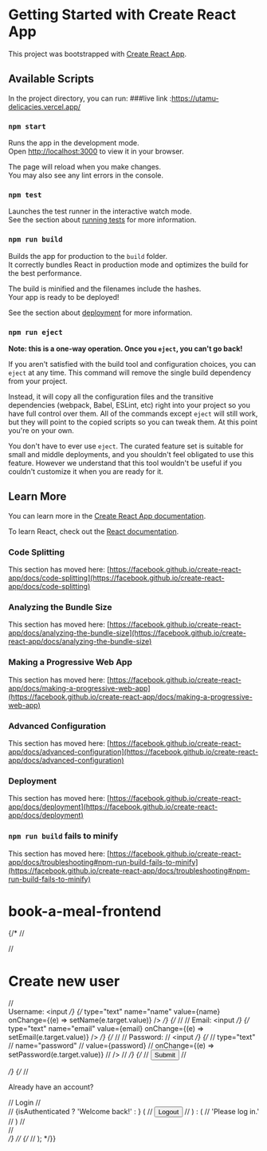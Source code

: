 # Getting Started with Create React App

This project was bootstrapped with [Create React App](https://github.com/facebook/create-react-app).

## Available Scripts

In the project directory, you can run:
###live link :https://utamu-delicacies.vercel.app/

### `npm start`

Runs the app in the development mode.\
Open [http://localhost:3000](http://localhost:3000) to view it in your browser.

The page will reload when you make changes.\
You may also see any lint errors in the console.

### `npm test`

Launches the test runner in the interactive watch mode.\
See the section about [running tests](https://facebook.github.io/create-react-app/docs/running-tests) for more information.

### `npm run build`

Builds the app for production to the `build` folder.\
It correctly bundles React in production mode and optimizes the build for the best performance.

The build is minified and the filenames include the hashes.\
Your app is ready to be deployed!

See the section about [deployment](https://facebook.github.io/create-react-app/docs/deployment) for more information.

### `npm run eject`

**Note: this is a one-way operation. Once you `eject`, you can't go back!**

If you aren't satisfied with the build tool and configuration choices, you can `eject` at any time. This command will remove the single build dependency from your project.

Instead, it will copy all the configuration files and the transitive dependencies (webpack, Babel, ESLint, etc) right into your project so you have full control over them. All of the commands except `eject` will still work, but they will point to the copied scripts so you can tweak them. At this point you're on your own.

You don't have to ever use `eject`. The curated feature set is suitable for small and middle deployments, and you shouldn't feel obligated to use this feature. However we understand that this tool wouldn't be useful if you couldn't customize it when you are ready for it.

## Learn More

You can learn more in the [Create React App documentation](https://facebook.github.io/create-react-app/docs/getting-started).

To learn React, check out the [React documentation](https://reactjs.org/).

### Code Splitting

This section has moved here: [https://facebook.github.io/create-react-app/docs/code-splitting](https://facebook.github.io/create-react-app/docs/code-splitting)

### Analyzing the Bundle Size

This section has moved here: [https://facebook.github.io/create-react-app/docs/analyzing-the-bundle-size](https://facebook.github.io/create-react-app/docs/analyzing-the-bundle-size)

### Making a Progressive Web App

This section has moved here: [https://facebook.github.io/create-react-app/docs/making-a-progressive-web-app](https://facebook.github.io/create-react-app/docs/making-a-progressive-web-app)

### Advanced Configuration

This section has moved here: [https://facebook.github.io/create-react-app/docs/advanced-configuration](https://facebook.github.io/create-react-app/docs/advanced-configuration)

### Deployment

This section has moved here: [https://facebook.github.io/create-react-app/docs/deployment](https://facebook.github.io/create-react-app/docs/deployment)

### `npm run build` fails to minify

This section has moved here: [https://facebook.github.io/create-react-app/docs/troubleshooting#npm-run-build-fails-to-minify](https://facebook.github.io/create-react-app/docs/troubleshooting#npm-run-build-fails-to-minify)
# book-a-meal-frontend



{/* //   <div className="App">
//       <h1>Create new user</h1>
//       <form>
        <label>
          Username:
          <input */}
            {/* type="text"
            name="name"
            value={name}
            onChange={(e) => setName(e.target.value)}
          />
        </label> */}
{/* //         <label>
//           Email:
          <input */}
            {/* type="text"
            name="email"
            value={email}
            onChange={(e) => setEmail(e.target.value)}
          />
        </label> */}
{/* //         <label>
//           Password:
//           <input */}
{/* //             type="text"
//             name="password"
//             value={password}
//             onChange={(e) => setPassword(e.target.value)}
//           />
//         </label> */}
{/* //         <button onClick={handleSubmit} >Submit</button>
//       </form> */}
{/* //       <p>Already have an account?</p>
//       <Link to="/login">Login</Link>
//       <div>
//       {isAuthenticated ? 'Welcome back!' : <Login onRegister={handleRegister} />} (
//         <button onClick={handleLogout}>Logout</button>
//       ) : (
//         'Please log in.'
//       )
//     </div>
//     </div> */}
// {/* //   ); */}}
